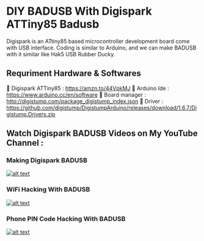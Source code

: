 # DIY BADUSB With Digispark ATTiny85 Badusb
Digispark is an ATtiny85 based microcontroller development board come with USB interface. Coding is similar to Arduino, and we can make BADUSB with it similar like Hak5 USB Rubber Ducky.

## Requriment Hardware & Softwares

🔗 Digispark ATTiny85 : https://amzn.to/44VpkMJ
🔗 Arduino Ide : https://www.arduino.cc/en/software
🔗 Board manager : http://digistump.com/package_digistump_index.json
🔗 Driver : https://github.com/digistump/DigistumpArduino/releases/download/1.6.7/Digistump.Drivers.zip

## Watch Digispark BADUSB Videos on My YouTube Channel :

### Making Digispark BADUSB
[![alt text](https://img.youtube.com/vi/uUcmAPKvQ4Q/maxresdefault.jpg)](https://youtu.be/uUcmAPKvQ4Q)

### WiFi Hacking With BADUSB
[![alt text](https://img.youtube.com/vi/cLWqbGjDmPk/maxresdefault.jpg)](https://youtu.be/cLWqbGjDmPk)

### Phone PIN Code Hacking With BADUSB
[![alt text](https://img.youtube.com/vi/Pg1Yz_OMb08/maxresdefault.jpg)](https://youtu.be/Pg1Yz_OMb08)

